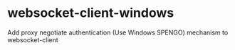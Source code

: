 websocket-client-windows
========================

Add proxy negotiate authentication (Use Windows SPENGO) mechanism to websocket-client
